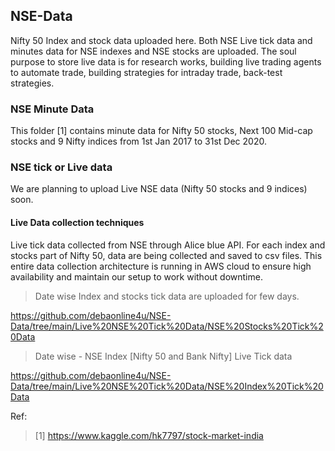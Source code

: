 ## NSE-Data

  Nifty 50 Index and stock data uploaded here.
  Both NSE Live tick data and minutes data for NSE indexes and NSE stocks are uploaded. 
  The soul purpose to store live data is for research works, building live trading agents to automate trade, building strategies for intraday trade, back-test strategies. 

### NSE Minute Data

  This folder [1] contains minute data for Nifty 50 stocks, Next 100 Mid-cap stocks and 9 Nifty indices from 1st Jan 2017 to 31st Dec 2020. 

### NSE tick or Live data

  We are planning to upload Live NSE data (Nifty 50 stocks and 9 indices) soon. 


#### Live Data collection techniques

  Live tick data collected from NSE through Alice blue API. For each index and stocks part of Nifty 50, data are being collected and saved to csv files. This entire data collection architecture is running in AWS cloud to ensure high availability and maintain our setup to work without downtime. 
  
  > Date wise Index and stocks tick data are uploaded for few days. 

  https://github.com/debaonline4u/NSE-Data/tree/main/Live%20NSE%20Tick%20Data/NSE%20Stocks%20Tick%20Data

  > Date wise - NSE Index [Nifty 50 and Bank Nifty] Live Tick data

  https://github.com/debaonline4u/NSE-Data/tree/main/Live%20NSE%20Tick%20Data/NSE%20Index%20Tick%20Data

  


Ref: 

  > [1] https://www.kaggle.com/hk7797/stock-market-india
